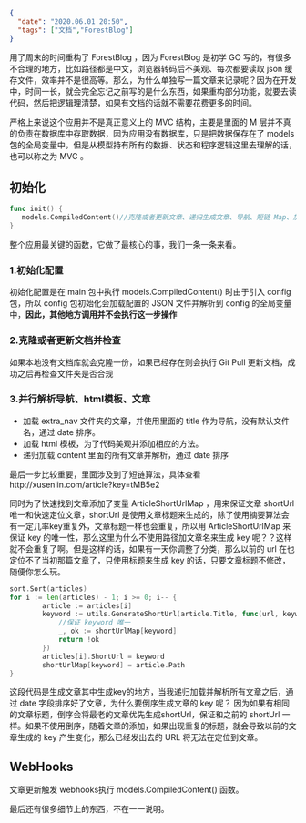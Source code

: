 ```json
{
  "date": "2020.06.01 20:50",
  "tags": ["文档","ForestBlog"]
}
```

用了周末的时间重构了 ForestBlog ，因为 ForestBlog 是初学 GO 写的，有很多不合理的地方，比如路径都是中文，浏览器转码后不美观、每次都要读取 json 缓存文件，效率并不是很高等。那么，为什么单独写一篇文章来记录呢？因为在开发中，时间一长，就会完全忘记之前写的是什么东西，如果重构部分功能，就要去读代码，然后把逻辑理清楚，如果有文档的话就不需要花费更多的时间。

严格上来说这个应用并不是真正意义上的 MVC 结构，主要是里面的 M 层并不真的负责在数据库中存取数据，因为应用没有数据库，只是把数据保存在了 models 包的全局变量中，但是从模型持有所有的数据、状态和程序逻辑这里去理解的话，也可以称之为 MVC 。

## 初始化

```go
func init() {
   models.CompiledContent()//克隆或者更新文章、递归生成文章、导航、短链 Map、加载模板
}
```

整个应用最关键的函数，它做了最核心的事，我们一条一条来看。

### 1.初始化配置

初始化配置是在 main 包中执行  models.CompiledContent() 时由于引入 config 包，所以 config 包初始化会加载配置的 JSON 文件并解析到 config 的全局变量中，**因此，其他地方调用并不会执行这一步操作**

### 2.克隆或者更新文档并检查

如果本地没有文档库就会克隆一份，如果已经存在则会执行 Git Pull 更新文档，成功之后再检查文件夹是否合规

### 3.并行解析导航、html模板、文章

- 加载 extra_nav 文件夹的文章，并使用里面的 title 作为导航，没有默认文件名，通过 date 排序。
- 加载 html 模板，为了代码美观并添加相应的方法。
- 递归加载 content 里面的所有文章并解析，通过 date 排序

最后一步比较重要，里面涉及到了短链算法，具体查看http://xusenlin.com/article?key=tMB5e2

同时为了快速找到文章添加了变量 ArticleShortUrlMap ，用来保证文章 shortUrl 唯一和快速定位文章，shortUrl 是使用文章标题来生成的，除了使用摘要算法会有一定几率key重复外，文章标题一样也会重复，所以用 ArticleShortUrlMap 来保证 key 的唯一性，那么这里为什么不使用路径加文章名来生成 key 呢？？这样就不会重复了啊。但是这样的话，如果有一天你调整了分类，那么以前的 url 在也定位不了当初那篇文章了，只使用标题来生成 key 的话，只要文章标题不修改，随便你怎么玩。

```go
sort.Sort(articles)
for i := len(articles) - 1; i >= 0; i-- {
		article := articles[i]
		keyword := utils.GenerateShortUrl(article.Title, func(url, keyword string) bool {
			//保证 keyword 唯一
			_, ok := shortUrlMap[keyword]
			return !ok
		})
		articles[i].ShortUrl = keyword
		shortUrlMap[keyword] = article.Path
}
```

这段代码是生成文章其中生成key的地方，当我递归加载并解析所有文章之后，通过 date 字段排序好了文章，为什么要倒序生成文章的 key 呢？ 因为如果有相同的文章标题，倒序会将最老的文章优先生成shortUrl，保证和之前的 shortUrl 一样。如果不使用倒序，随着文章的添加，如果出现重复的标题，就会导致以前的文章生成的 key 产生变化，那么已经发出去的 URL 将无法在定位到文章。

## WebHooks

文章更新触发 webhooks执行 models.CompiledContent() 函数。

最后还有很多细节上的东西，不在一一说明。